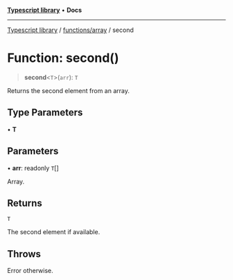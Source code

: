 [**Typescript library**](../../../index.md) • **Docs**

***

[Typescript library](../../../modules.md) / [functions/array](../index.md) / second

# Function: second()

> **second**\<`T`\>(`arr`): `T`

Returns the second element from an array.

## Type Parameters

• **T**

## Parameters

• **arr**: readonly `T`[]

Array.

## Returns

`T`

The second element if available.

## Throws

Error otherwise.
